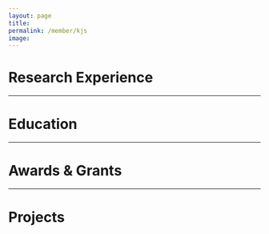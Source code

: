 ```yaml
---
layout: page
title: 
permalink: /member/kjs
image: 
---
```


Research Experience
============


***

Education
============

***

Awards & Grants
============

***

Projects
============

